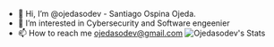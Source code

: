 - 👋 Hi, I’m @ojedasodev - Santiago Ospina Ojeda.
- 👀 I’m interested in Cybersecurity and Software engeenier
- 📫 How to reach me ojedasodev@gmail.com
![Ojedasodev's Stats](https://github-readme-stats.vercel.app/api?username=Ojedasodev&theme=tokyonight&show_icons=true&hide_border=false&count_private=true)
<!---
SantiTheDev/SantiTheDev is a ✨ special ✨ repository because its `README.md` (this file) appears on your GitHub profile.
You can click the Preview link to take a look at your changes.
--->
